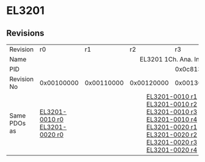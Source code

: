 # EL3201

## Revisions
<table>
<tr>
<td>Revision</td>
<td>r0</td>
<td>r1</td>
<td>r2</td>
<td>r3</td>
<td>r4</td>
<td>r5</td>
<td>r6</td>
</tr>
<tr>
<td>Name</td>
<td colspan=7 align="center">EL3201 1Ch. Ana. Input PT100 (RTD)</td>
</tr>
<tr>
<td>PID</td>
<td colspan=7 align="center">0x0c813052</td>
</tr>
<tr>
<td>Revision No</td>
<td>0x00100000</td>
<td>0x00110000</td>
<td>0x00120000</td>
<td>0x00130000</td>
<td>0x00140000</td>
<td>0x00150000</td>
<td>0x00160000</td>
</tr>
<tr>
<td>Same PDOs as</td>
<td><a href="EL3201-0010.md">EL3201-0010 r0</a><br/><a href="EL3201-0020.md">EL3201-0020 r0</a></td>
<td colspan=4 align="center"><a href="EL3201-0010.md">EL3201-0010 r1</a><br/><a href="EL3201-0010.md">EL3201-0010 r2</a><br/><a href="EL3201-0010.md">EL3201-0010 r3</a><br/><a href="EL3201-0010.md">EL3201-0010 r4</a><br/><a href="EL3201-0020.md">EL3201-0020 r1</a><br/><a href="EL3201-0020.md">EL3201-0020 r2</a><br/><a href="EL3201-0020.md">EL3201-0020 r3</a><br/><a href="EL3201-0020.md">EL3201-0020 r4</a></td>
<td colspan=2 align="center"><a href="EL3201-0010.md">EL3201-0010 r5</a><br/><a href="EL3201-0010.md">EL3201-0010 r6</a><br/><a href="EL3201-0020.md">EL3201-0020 r5</a><br/><a href="EL3201-0020.md">EL3201-0020 r6</a><br/><a href="EL3201-0030.md">EL3201-0030 r6</a></td>
</tr>
</table>

